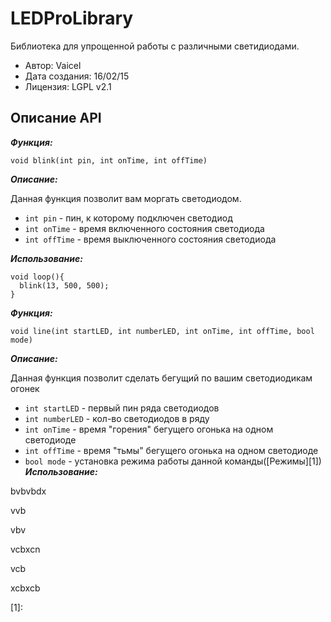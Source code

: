 LEDProLibrary
=====

Библиотека для упрощенной работы с различными светидиодами.

 + Автор: Vaicel
 + Дата создания: 16/02/15
 + Лицензия: LGPL v2.1

Описание API
-----

***Функция:***

`void blink(int pin, int onTime, int offTime)`

***Описание:***

 Данная функция позволит вам моргать светодиодом.

  + `int pin` - пин, к которому подключен светодиод
  + `int onTime` - время включенного состояния светодиода
  + `int offTime` - время выключенного состояния светодиода

***Использование:***

    void loop(){
      blink(13, 500, 500);
    }

***Функция:***

`void line(int startLED, int numberLED, int onTime, int offTime, bool mode)`

***Описание:***

Данная функция позволит сделать бегущий  по вашим светодиодикам огонек
  + `int startLED` - первый пин ряда светодиодов
  + `int numberLED` - кол-во светодиодов в ряду
  + `int onTime` - время "горения" бегущего огонька на одном светодиоде
  + `int offTime` - время "тьмы" бегущего огонька на одном светодиоде
  + `bool mode` - установка режима работы данной команды([Режимы][1])
***Использование:***
    





























bvbvbdx


vvb





vbv




vcbxcn




vcb



xcbxcb




[1]:

